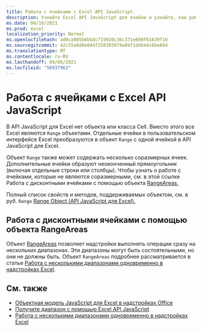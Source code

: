 ```yaml
---
title: Работа с ячейками с Excel API JavaScript.
description: Узнайте Excel API JavaScript для ячейки и узнайте, как работать с ячейками.
ms.date: 04/16/2021
ms.prod: excel
localization_priority: Normal
ms.openlocfilehash: ad8ca985b6bbdcf19920c36c371e690f61639f16
ms.sourcegitcommit: 42c55a8d8e0447258393979a09f1ddb44c6be884
ms.translationtype: MT
ms.contentlocale: ru-RU
ms.lasthandoff: 09/08/2021
ms.locfileid: "58937963"
---
```

# <a name="work-with-cells-using-the-excel-javascript-api"></a>Работа с ячейками с Excel API JavaScript

В API JavaScript для Excel нет объекта или класса Cell. Вместо этого все Excel являются `Range` объектами. Отдельные ячейки в пользовательском интерфейсе Excel преобразуются в объект `Range` с одной ячейкой в API JavaScript для Excel.

Объект `Range` также может содержать несколько соразмерных ячеек. Дополнительные ячейки образуют неоконченный прямоугольник (включая отдельные строки или столбцы). Чтобы узнать о работе с ячейками, которые не являются соразмерными, см. в этой ссылке Работа с дисконтными ячейками с помощью объекта [RangeAreas.](#work-with-discontiguous-cells-using-the-rangeareas-object)

Полный список свойств и методов, поддерживаемых объектом, см. в руб. `Range` [Range Object (API JavaScript для Excel).](/javascript/api/excel/excel.range)

## <a name="work-with-discontiguous-cells-using-the-rangeareas-object"></a>Работа с дисконтными ячейками с помощью объекта RangeAreas

Объект [RangeAreas](/javascript/api/excel/excel.rangeareas) позволяет надстройки выполнять операции сразу на нескольких диапазонах. Эти диапазоны могут быть состоятельными, но они не должны быть. Объект `RangeAreas` подробнее рассматривается в статье [Работа с несколькими диапазонами одновременно в надстройках Excel](excel-add-ins-multiple-ranges.md).

## <a name="see-also"></a>См. также

- [Объектная модель JavaScript для Excel в надстройках Office](excel-add-ins-core-concepts.md)
- [Получите диапазон с помощью Excel API JavaScript](excel-add-ins-ranges-get.md)
- [Работа с несколькими диапазонами одновременно в надстройках Excel](excel-add-ins-multiple-ranges.md)
